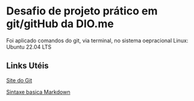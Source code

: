 # Desafio de projeto prático em git/gitHub da DIO.me

Foi aplicado comandos do git, via terminal, no sistema oepracional Linux: Ubuntu 22.04 LTS


## Links Utéis

[Site do Git](https://git-scm.com/)

[Sintaxe basica Markdown](https://www.markdownguide.org/basic-syntax/)


